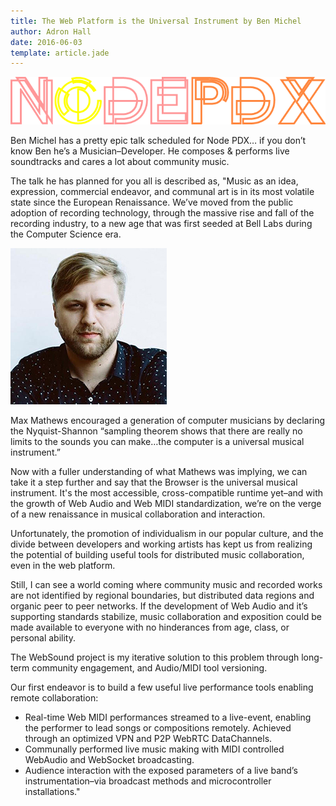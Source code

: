 ```yaml
---
title: The Web Platform is the Universal Instrument by Ben Michel
author: Adron Hall
date: 2016-06-03
template: article.jade
---
```


![Node PDX 2016](nodepdx-2016-logo.png)

Ben Michel has a pretty epic talk scheduled for Node PDX… if you don’t know Ben he’s a Musician–Developer. He composes & performs live soundtracks and cares a lot about community music.

The talk he has planned for you all is described as, "Music as an idea, expression, commercial endeavor, and communal art is in its most volatile state since the European Renaissance. We’ve moved from the public adoption of recording technology, through the massive rise and fall of the recording industry, to a new age that was first seeded at Bell Labs during the Computer Science era.

<span class="more"></span>

<img src="benmichel.jpg" class="image float-right" />

Max Mathews encouraged a generation of computer musicians by declaring the Nyquist-Shannon “sampling theorem shows that there are really no limits to the sounds you can make…the computer is a universal musical instrument.”

Now with a fuller understanding of what Mathews was implying, we can take it a step further and say that the Browser is the universal musical instrument. It's the most accessible, cross-compatible runtime yet–and with the growth of Web Audio and Web MIDI standardization, we’re on the verge of a new renaissance in musical collaboration and interaction.

Unfortunately, the promotion of individualism in our popular culture, and the divide between developers and working artists has kept us from realizing the potential of building useful tools for distributed music collaboration, even in the web platform.

Still, I can see a world coming where community music and recorded works are not identified by regional boundaries, but distributed data regions and organic peer to peer networks. If the development of Web Audio and it’s supporting standards stabilize, music collaboration and exposition could be made available to everyone with no hinderances from age, class, or personal ability.

The WebSound project is my iterative solution to this problem through long-term community engagement, and Audio/MIDI tool versioning.

Our first endeavor is to build a few useful live performance tools enabling remote collaboration:
* Real-time Web MIDI performances streamed to a live-event, enabling the performer to lead songs or compositions remotely. Achieved through an optimized VPN and P2P WebRTC DataChannels.
* Communally performed live music making with MIDI controlled WebAudio and WebSocket broadcasting.
* Audience interaction with the exposed parameters of a live band’s instrumentation–via broadcast methods and microcontroller installations."